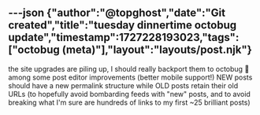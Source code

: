 ---json
{"author":"@topghost","date":"Git created","title":"tuesday dinnertime octobug update","timestamp":1727228193023,"tags":["octobug (meta)"],"layout":"layouts/post.njk"}
---
the site upgrades are piling up, I should really backport them to octobug &#x1F914;
among some post editor improvements (better mobile support!) NEW posts should have a new permalink structure while OLD posts retain their old URLs (to hopefully avoid bombarding feeds with &#x22;new&#x22; posts, and to avoid breaking what I&#x27;m sure are hundreds of links to my first ~25 brilliant posts)
